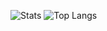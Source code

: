 ![Stats](https://github-readme-stats.vercel.app/api?username=LuK050&count_private=true&theme=github_dark&locale=ru&custom_title=Статистикa&hide_border=true)
![Top Langs](https://github-readme-stats.vercel.app/api/top-langs/?username=LuK050&custom_title=Языки&theme=github_dark&langs_count=3&hide_border=true)
